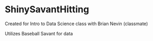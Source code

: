 # ShinySavantHitting

Created for Intro to Data Science class with Brian Nevin (classmate)

Utilizes Baseball Savant for data

